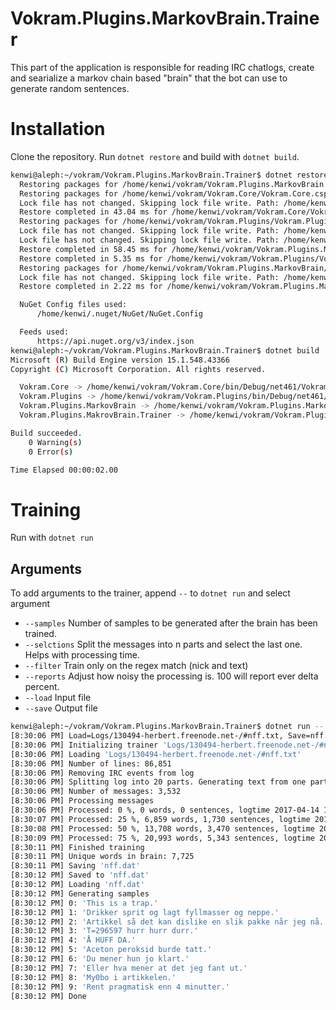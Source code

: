 
# Vokram.Plugins.MarkovBrain.Trainer
This part of the application is responsible for reading IRC chatlogs, create and searialize a markov chain based "brain" that the bot can use to generate random sentences.

# Installation
Clone the repository. Run `dotnet restore` and build with `dotnet build`.

```bash
kenwi@aleph:~/vokram/Vokram.Plugins.MarkovBrain.Trainer$ dotnet restore
  Restoring packages for /home/kenwi/vokram/Vokram.Plugins.MarkovBrain.Trainer/Vokram.Plugins.MakrovBrain.Trainer.csproj...
  Restoring packages for /home/kenwi/vokram/Vokram.Core/Vokram.Core.csproj...
  Lock file has not changed. Skipping lock file write. Path: /home/kenwi/vokram/Vokram.Core/obj/project.assets.json
  Restore completed in 43.04 ms for /home/kenwi/vokram/Vokram.Core/Vokram.Core.csproj.
  Restoring packages for /home/kenwi/vokram/Vokram.Plugins/Vokram.Plugins.csproj...
  Lock file has not changed. Skipping lock file write. Path: /home/kenwi/vokram/Vokram.Plugins/obj/project.assets.json
  Lock file has not changed. Skipping lock file write. Path: /home/kenwi/vokram/Vokram.Plugins.MarkovBrain.Trainer/obj/project.assets.json
  Restore completed in 58.45 ms for /home/kenwi/vokram/Vokram.Plugins.MarkovBrain.Trainer/Vokram.Plugins.MakrovBrain.Trainer.csproj.
  Restore completed in 5.35 ms for /home/kenwi/vokram/Vokram.Plugins/Vokram.Plugins.csproj.
  Restoring packages for /home/kenwi/vokram/Vokram.Plugins.MarkovBrain/Vokram.Plugins.MarkovBrain.csproj...
  Lock file has not changed. Skipping lock file write. Path: /home/kenwi/vokram/Vokram.Plugins.MarkovBrain/obj/project.assets.json
  Restore completed in 2.22 ms for /home/kenwi/vokram/Vokram.Plugins.MarkovBrain/Vokram.Plugins.MarkovBrain.csproj.

  NuGet Config files used:
      /home/kenwi/.nuget/NuGet/NuGet.Config

  Feeds used:
      https://api.nuget.org/v3/index.json
kenwi@aleph:~/vokram/Vokram.Plugins.MarkovBrain.Trainer$ dotnet build
Microsoft (R) Build Engine version 15.1.548.43366
Copyright (C) Microsoft Corporation. All rights reserved.

  Vokram.Core -> /home/kenwi/vokram/Vokram.Core/bin/Debug/net461/Vokram.Core.dll
  Vokram.Plugins -> /home/kenwi/vokram/Vokram.Plugins/bin/Debug/net461/Vokram.Plugins.dll
  Vokram.Plugins.MarkovBrain -> /home/kenwi/vokram/Vokram.Plugins.MarkovBrain/bin/Debug/net461/Vokram.Plugins.MarkovBrain.dll
  Vokram.Plugins.MakrovBrain.Trainer -> /home/kenwi/vokram/Vokram.Plugins.MarkovBrain.Trainer/bin/Debug/net461/Vokram.Plugins.MakrovBrain.Trainer.exe

Build succeeded.
    0 Warning(s)
    0 Error(s)

Time Elapsed 00:00:02.00

```

# Training
Run with `dotnet run`

## Arguments
To add arguments to the trainer, append  `--` to `dotnet run` and select argument
* `--samples` Number of samples to be generated after the brain has been trained.
* `--selctions` Split the messages into n parts and select the last one. Helps with processing time.
* `--filter` Train only on the regex match (nick and text)
* `--reports` Adjust how noisy the processing is. 100 will report ever delta percent.
* `--load` Input file
* `--save` Output file

```bash
kenwi@aleph:~/vokram/Vokram.Plugins.MarkovBrain.Trainer$ dotnet run -- --load=Logs/130494-herbert.freenode.net-/#nff.txt --save=nff.dat --sections=20 --reports=4 --samples=10
[8:30:06 PM] Load=Logs/130494-herbert.freenode.net-/#nff.txt, Save=nff.dat, Sections=20, Reports=4, Samples=10, Filter=
[8:30:06 PM] Initializing trainer 'Logs/130494-herbert.freenode.net-/#nff.txt'
[8:30:06 PM] Loading 'Logs/130494-herbert.freenode.net-/#nff.txt'
[8:30:06 PM] Number of lines: 86,851
[8:30:06 PM] Removing IRC events from log
[8:30:06 PM] Splitting log into 20 parts. Generating text from one part
[8:30:06 PM] Number of messages: 3,532
[8:30:06 PM] Processing messages
[8:30:06 PM] Processed: 0 %, 0 words, 0 sentences, logtime 2017-04-14 19:12:46
[8:30:07 PM] Processed: 25 %, 6,859 words, 1,730 sentences, logtime 2017-04-07 11:48:47
[8:30:08 PM] Processed: 50 %, 13,708 words, 3,470 sentences, logtime 2017-04-04 11:02:04
[8:30:09 PM] Processed: 75 %, 20,993 words, 5,343 sentences, logtime 2017-03-30 13:18:12
[8:30:11 PM] Finished training
[8:30:11 PM] Unique words in brain: 7,725
[8:30:11 PM] Saving 'nff.dat'
[8:30:12 PM] Saved to 'nff.dat'
[8:30:12 PM] Loading 'nff.dat'
[8:30:12 PM] Generating samples
[8:30:12 PM] 0: 'This is a trap.'
[8:30:12 PM] 1: 'Drikker sprit og lagt fyllmasser og neppe.'
[8:30:12 PM] 2: 'Artikkel så det kan dislike en slik pakke når jeg nå.'
[8:30:12 PM] 3: 'T=296597 hurr hurr durr.'
[8:30:12 PM] 4: 'Å HUFF DA.'
[8:30:12 PM] 5: 'Aceton peroksid burde tatt.'
[8:30:12 PM] 6: 'Du mener hun jo klart.'
[8:30:12 PM] 7: 'Eller hva mener at det jeg fant ut.'
[8:30:12 PM] 8: 'My0bo i artikkelen.'
[8:30:12 PM] 9: 'Rent pragmatisk enn 4 minutter.'
[8:30:12 PM] Done

```
